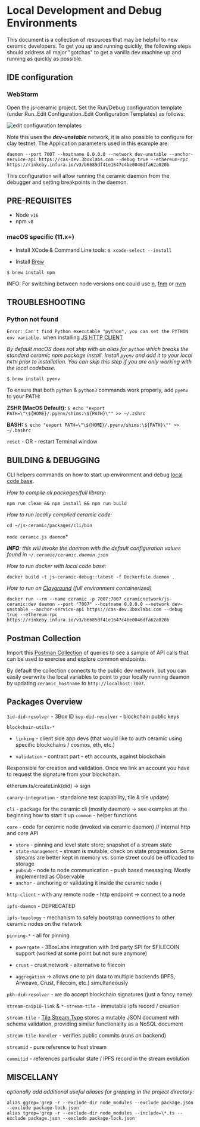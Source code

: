 # Local Development and Debug Environments

This document is a collection of resources that may be helpful to new ceramic developers.  To get you up and running quickly, the following steps should address all major "gotchas" to get a vanilla dev machine up and running as quickly as possible.


## IDE configuration

### WebStorm

Open the js-ceramic project.  Set the Run/Debug configuration template (under Run..Edit Configuration..Edit Configuration Templates) as follows:

![edit configuration templates](https://user-images.githubusercontent.com/798887/169563176-f6e15e71-8bf3-4f7f-a5d4-ce90732067e1.png)


Note this uses the __*dev-unstable*__ network, it is also possible to configure for clay testnet.  The Application parameters used in this example are:

```
daemon --port 7007 --hostname 0.0.0.0 --network dev-unstable --anchor-service-api https://cas-dev.3boxlabs.com --debug true --ethereum-rpc https://rinkeby.infura.io/v3/b6685df41e1647c4be0046dfa62a020b
```
This configuration will allow running the ceramic daemon from the debugger and setting breakpoints in the daemon.


## PRE-REQUISITES

* Node `v16`
* npm `v8`

### macOS specific (11.x+)

* Install XCode & Command Line tools: `$ xcode-select --install`

* Install [Brew](https://brew.sh)

`$ brew install npm`

INFO: For switching between node versions one could use [n](https://github.com/tj/n), [fnm](https://github.com/Schniz/fnm) or [nvm](https://github.com/nvm-sh/nvm)

## TROUBLESHOOTING

### Python not found

`Error: Can't find Python executable "python", you can set the PYTHON env variable.` when installing [JS HTTP CLIENT](https://developers.ceramic.network/build/javascript/http/)

*By default macOS does not ship with an alias for `python` which breaks the standard ceramic npm
package install. Install `pyenv` and add it to your local `PATH` prior to installation. You can skip this step if you are only working with the local codebase.*

`$ brew install pyenv`

To ensure that both `python` & `python3` commands work properly, add `pyenv` to your PATH:

**ZSHR (MacOS Default):** `$ echo "export PATH=\"\${HOME}/.pyenv/shims:\${PATH}\"" >> ~/.zshrc`

**BASH:** `$ echo "export PATH=\"\${HOME}/.pyenv/shims:\${PATH}\"" >> ~/.bashrc`

`reset` - OR - restart Terminal window

## BUILDING & DEBUGGING

CLI helpers commands on how to start up environment and debug [local code base](https://github.com/ceramicnetwork/js-ceramic).  

*How to compile all packages/full library:*

`npm run clean && npm install && npm run build`

*How to run locally compiled ceramic code:*

`cd ~/js-ceramic/packages/cli/bin`

`node ceramic.js daemon`*

*__*INFO*__: this will invoke the daemon with the default configuration values found in `~/.ceramic/ceramic.daemon.json`* 

*How to run docker with local code base:*

`docker build -t js-ceramic-debug::latest -f Dockerfile.daemon .`

*How to run on [Clayground](https://github.com/ceramicnetwork/clayground) (full environment containerized)*

`docker run --rm --name ceramic -p 7007:7007 ceramicnetwork/js-ceramic:dev daemon --port "7007" --hostname 0.0.0.0 --network dev-unstable --anchor-service-api https://cas-dev.3boxlabs.com --debug true --ethereum-rpc https://rinkeby.infura.io/v3/b6685df41e1647c4be0046dfa62a020b`


## Postman Collection

Import this [Postman Collection](postman_collection.json) of queries to see a sample of API calls that can be used to exercise and explore common endpoints.

By default the collection connects to the public dev network, but you can easily overwrite the local variables to point to your locally running deamon by updating `ceramic_hostname` to `http://localhost:7007`.

## Packages Overview

`3id-did-resolver` - 3Box ID
`key-did-resolver` - blockchain public keys

`blockchain-utils-*`

* `linking` - client side app devs (that would like to auth ceramic using specific blockchains / cosmos, eth, etc.)

* `validation` - contract part - eth accounts, against blockchain

Responsible for creation and validation. Once we link an account you have to request the signature from your blockchain.

etherum.ts/createLink(did) -> sign

`canary-integration` - standalone test (capability, tile & tile update)

`cli` - package for the ceramic cli (mostly daemon) -> see examples at the beginning how to start it up
`common` - helper functions

`core` - code for ceramic node (invoked via ceramic daemon) // internal http and core API
* `store` - pinning and level state store; snapshot of a stream state
* `state-management` - stream is mutable; check on state progression. Some streams are better kept in memory vs. some street could be offloaded to storage
* `pubsub` - node to node communication - push based messaging; Mostly implemented as Observable
* `anchor` - anchoring or validating it inside the ceramic node (

`http-client` - with any remote node - http endpoint -> connect to a node

`ipfs-daemon` - DEPRECATED

`ipfs-topology` - mechanism to safely bootstrap connections to other ceramic nodes on the network

`pinning-*` - all for pinning

* `powergate` - 3BoxLabs integration with 3rd party SPI for $FILECOIN support (worked at some point but not sure anymore)

* `crust` - crust.network - alternative to filecoin

* `aggregation` -> allows one to pin data to multiple backends (IPFS, Arweave, Crust, Filecoin, etc.) simultaneously


`pkh-did-resolver` - we do accept blockchain signatures (just a fancy name)

`stream-caip10-link` & `*-stream-tile` - immutable ipfs record / creation

`stream-tile` - [Tile Stream Type](https://developers.ceramic.network/docs/advanced/standards/stream-programs/tile-document/) stores a mutable JSON document with schema validation, providing similar functionality as a NoSQL document

`stream-tile-handler` - verifies public commits (runs on backend)

`streamid` -  pure reference to host stream

`commitid` - references particular state / IPFS record in the stream evolution

## MISCELLANY

*optionally add additional useful aliases for grepping in the project directory:*
```
alias ggrep='grep -r --exclude-dir node_modules --exclude package.json --exclude package-lock.json'
alias tgrep='grep -r --exclude-dir node_modules --include=\*.ts --exclude package.json --exclude package-lock.json'
```
